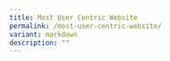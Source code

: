 ```yaml
---
title: Most User Centric Website
permalink: /most-user-centric-website/
variant: markdown
description: ""
---
```

